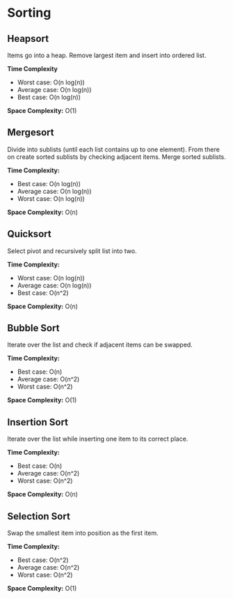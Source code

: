 # Sorting

## Heapsort
Items go into a heap. Remove largest item and insert into ordered list.

**Time Complexity**

- Worst case: O(n log(n))
- Average case: O(n log(n))
- Best case: O(n log(n))

**Space Complexity:** O(1)

## Mergesort
Divide into sublists (until each list contains up to one element). From there on create sorted sublists by checking adjacent items. Merge sorted sublists.

**Time Complexity:**

- Best case: O(n log(n))
- Average case: O(n log(n))
- Worst case: O(n log(n))

**Space Complexity:** O(n)

## Quicksort
Select pivot and recursively split list into two.

**Time Complexity:**

- Worst case: O(n log(n))
- Average case: O(n log(n))
- Best case: O(n^2)

**Space Complexity:** O(n)

## Bubble Sort
Iterate over the list and check if adjacent items can be swapped.

**Time Complexity:**

* Best case: O(n)
* Average case: O(n^2)
* Worst case: O(n^2)

**Space Complexity:** O(1)

## Insertion Sort
Iterate over the list while inserting one item to its correct place.

**Time Complexity:**

- Best case: O(n)
- Average case: O(n^2)
- Worst case: O(n^2)

**Space Complexity:** O(n)

## Selection Sort
Swap the smallest item into position as the first item.

**Time Complexity:**

- Best case: O(n^2)
- Average case: O(n^2)
- Worst case: O(n^2)

**Space Complexity:** O(1)
